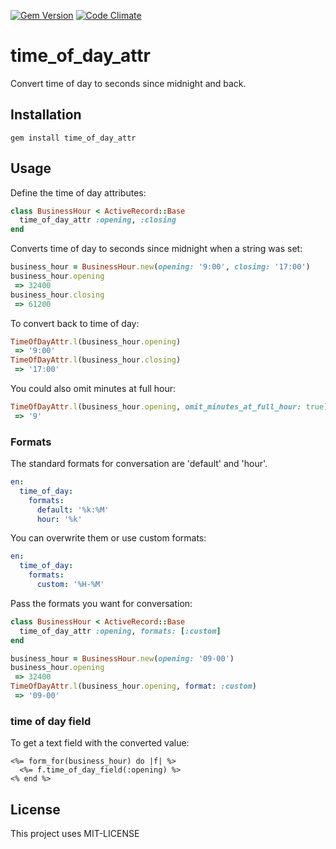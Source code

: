 [![Gem Version](https://badge.fury.io/rb/time_of_day_attr.png)](http://badge.fury.io/rb/time_of_day_attr) [![Code Climate](https://codeclimate.com/github/clemenst/time_of_day_attr.png)](https://codeclimate.com/github/clemenst/time_of_day_attr)

# time_of_day_attr

Convert time of day to seconds since midnight and back.

## Installation

```console
gem install time_of_day_attr
```

## Usage

Define the time of day attributes:

```ruby
class BusinessHour < ActiveRecord::Base
  time_of_day_attr :opening, :closing
end
```

Converts time of day to seconds since midnight when a string was set:
```ruby
business_hour = BusinessHour.new(opening: '9:00', closing: '17:00')
business_hour.opening
 => 32400
business_hour.closing
 => 61200
```

To convert back to time of day:
```ruby
TimeOfDayAttr.l(business_hour.opening)
 => '9:00'
TimeOfDayAttr.l(business_hour.closing)
 => '17:00'
```

You could also omit minutes at full hour:
```ruby
TimeOfDayAttr.l(business_hour.opening, omit_minutes_at_full_hour: true)
 => '9'
```

### Formats

The standard formats for conversation are 'default' and 'hour'.
```yml
en:
  time_of_day:
    formats:
      default: '%k:%M'
      hour: '%k'
```

You can overwrite them or use custom formats:
```yml
en:
  time_of_day:
    formats:
      custom: '%H-%M'
```

Pass the formats you want for conversation:
```ruby
class BusinessHour < ActiveRecord::Base
  time_of_day_attr :opening, formats: [:custom]
end
```

```ruby
business_hour = BusinessHour.new(opening: '09-00')
business_hour.opening
 => 32400
TimeOfDayAttr.l(business_hour.opening, format: :custom)
 => '09-00'
```

### time of day field

To get a text field with the converted value:
```erb
<%= form_for(business_hour) do |f| %>
  <%= f.time_of_day_field(:opening) %>
<% end %>
```

## License

This project uses MIT-LICENSE
